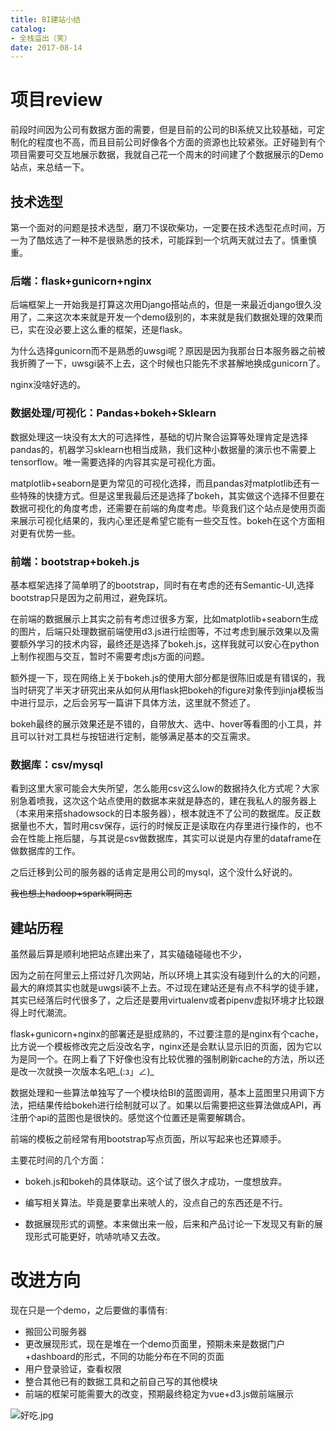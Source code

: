 ```yaml
---
title: BI建站小结
catalog: 
- 全栈溢出（笑）
date: 2017-08-14
---
```


# 项目review

前段时间因为公司有数据方面的需要，但是目前的公司的BI系统又比较基础，可定制化的程度也不高，而且目前公司好像各个方面的资源也比较紧张。正好碰到有个项目需要可交互地展示数据，我就自己花一个周末的时间建了个数据展示的Demo站点，来总结一下。

<!-- more -->

## 技术选型

第一个面对的问题是技术选型，磨刀不误砍柴功，一定要在技术选型花点时间，万一为了酷炫选了一种不是很熟悉的技术，可能踩到一个坑两天就过去了。慎重慎重。

### 后端：flask+gunicorn+nginx

后端框架上一开始我是打算这次用Django搭站点的，但是一来最近django很久没用了，二来这次本来就是开发一个demo级别的，本来就是我们数据处理的效果而已，实在没必要上这么重的框架，还是flask。

为什么选择gunicorn而不是熟悉的uwsgi呢？原因是因为我那台日本服务器之前被我折腾了一下，uwsgi装不上去，这个时候也只能先不求甚解地换成gunicorn了。

nginx没啥好选的。



### 数据处理/可视化：Pandas+bokeh+Sklearn

数据处理这一块没有太大的可选择性，基础的切片聚合运算等处理肯定是选择pandas的，机器学习sklearn也相当成熟，我们这种小数据量的演示也不需要上tensorflow。唯一需要选择的内容其实是可视化方面。

matplotlib+seaborn是更为常见的可视化选择，而且pandas对matplotlib还有一些特殊的快捷方式。但是这里我最后还是选择了bokeh，其实做这个选择不但要在数据可视化的角度考虑，还需要在前端的角度考虑。毕竟我们这个站点是使用页面来展示可视化结果的，我内心里还是希望它能有一些交互性。bokeh在这个方面相对更有优势一些。



### 前端：bootstrap+bokeh.js

基本框架选择了简单明了的bootstrap，同时有在考虑的还有Semantic-UI,选择bootstrap只是因为之前用过，避免踩坑。

在前端的数据展示上其实之前有考虑过很多方案，比如matplotlib+seaborn生成的图片，后端只处理数据前端使用d3.js进行绘图等，不过考虑到展示效果以及需要额外学习的技术内容，最终还是选择了bokeh.js，这样我就可以安心在python上制作视图与交互，暂时不需要考虑js方面的问题。

额外提一下，现在网络上关于bokeh.js的使用大部分都是很陈旧或是有错误的，我当时研究了半天才研究出来从如何从用flask把bokeh的figure对象传到jinja模板当中进行显示，之后会另写一篇讲下具体方法，这里就不赘述了。

bokeh最终的展示效果还是不错的，自带放大、选中、hover等看图的小工具，并且可以针对工具栏与按钮进行定制，能够满足基本的交互需求。

### 数据库：csv/mysql

看到这里大家可能会大失所望，怎么能用csv这么low的数据持久化方式呢？大家别急着喷我，这次这个站点使用的数据本来就是静态的，建在我私人的服务器上（本来用来搭shadowsock的日本服务器），根本就连不了公司的数据库。反正数据量也不大，暂时用csv保存，运行的时候反正是读取在内存里进行操作的，也不会在性能上拖后腿，与其说是csv做数据库，其实可以说是内存里的dataframe在做数据库的工作。

之后迁移到公司的服务器的话肯定是用公司的mysql，这个没什么好说的。

~~我也想上hadoop+spark啊同志~~



## 建站历程

虽然最后算是顺利地把站点建出来了，其实磕磕碰碰也不少，

因为之前在阿里云上搭过好几次网站，所以环境上其实没有碰到什么的大的问题，最大的麻烦其实也就是uwgsi装不上去。不过现在建站还是有点不科学的徒手建，其实已经落后时代很多了，之后还是要用virtualenv或者pipenv虚拟环境才比较跟得上时代潮流。

flask+gunicorn+nginx的部署还是挺成熟的，不过要注意的是nginx有个cache，比方说一个模板修改完之后没改名字，nginx还是会默认显示旧的页面，因为它以为是同一个。在网上看了下好像也没有比较优雅的强制刷新cache的方法，所以还是改一次就换一次版本名吧\_(:з」∠)_

数据处理和一些算法单独写了一个模块给BI的蓝图调用，基本上蓝图里只用调下方法，把结果传给bokeh进行绘制就可以了。如果以后需要把这些算法做成API，再注册个api的蓝图也是很快的。感觉这个位置还是需要解耦合。

前端的模板之前经常有用bootstrap写点页面，所以写起来也还算顺手。

主要花时间的几个方面：

* bokeh.js和bokeh的具体联动。这个试了很久才成功，一度想放弃。


* 编写相关算法。毕竟是要拿出来唬人的，没点自己的东西还是不行。
* 数据展现形式的调整。本来做出来一般，后来和产品讨论一下发现又有新的展现形式可能更好，吭哧吭哧又去改。



# 改进方向

现在只是一个demo，之后要做的事情有:

* 搬回公司服务器
* 更改展现形式，现在是堆在一个demo页面里，预期未来是数据门户+dashboard的形式，不同的功能分布在不同的页面
* 用户登录验证，查看权限
* 整合其他已有的数据工具和之前自己写的其他模块
* 前端的框架可能需要大的改变，预期最终稳定为vue+d3.js做前端展示

![好吃.jpg](https://i.loli.net/2017/08/14/5991904fb9f37.jpg)



























